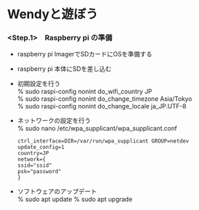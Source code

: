 # Wendyと遊ぼう

### <Step.1>　Raspberry pi の準備
- raspberry pi ImagerでSDカードにOSを準備する

- raspberry pi 本体にSDを差し込む
    
    
- 初期設定を行う  
    % sudo raspi-config nonint do_wifi_country JP  
    % sudo raspi-config nonint do_change_timezone Asia/Tokyo  
    % sudo raspi-config nonint do_change_locale ja_JP.UTF-8
    
    
- ネットワークの設定を行う  
    % sudo nano /etc/wpa_supplicant/wpa_supplicant.conf  
     ```   
    ctrl_interface=DIR=/var/run/wpa_supplicant GROUP=netdev  
    update_config=1  
    country=JP  
    network={  
    ssid="ssid"  
    psk="password"  
    }
    ```

- ソフトウェアのアップデート  
    % sudo apt update
    % sudo apt upgrade
